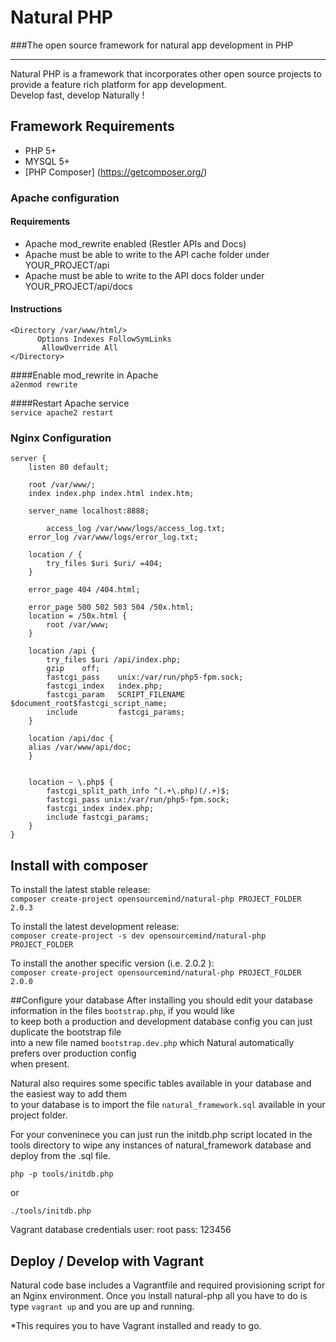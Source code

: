 # Natural PHP
###The open source framework for natural app development in PHP
***
Natural PHP is a framework that incorporates other open source projects
to provide a feature rich platform for app development.  
Develop fast, develop Naturally !

## Framework Requirements
* PHP 5+
* MYSQL 5+
* [PHP Composer] (https://getcomposer.org/)

### Apache configuration
#### Requirements
* Apache mod_rewrite enabled (Restler APIs and Docs)
* Apache must be able to write to the API cache folder under YOUR_PROJECT/api
* Apache must be able to write to the API docs folder under YOUR_PROJECT/api/docs
#### Instructions
``` 
<Directory /var/www/html/>
      Options Indexes FollowSymLinks
       AllowOverride All
</Directory>
```

####Enable mod_rewrite in Apache  
`a2enmod rewrite`  

####Restart Apache service  
`service apache2 restart`

### Nginx Configuration

```
server {
	listen 80 default;
 
	root /var/www/;
	index index.php index.html index.htm;
 
	server_name localhost:8888;

        access_log /var/www/logs/access_log.txt;
	error_log /var/www/logs/error_log.txt;

	location / {
		try_files $uri $uri/ =404;
	}
 
	error_page 404 /404.html;
 
	error_page 500 502 503 504 /50x.html;
	location = /50x.html {
		root /var/www;
	}
 
    location /api {
        try_files $uri /api/index.php;
        gzip    off;
        fastcgi_pass    unix:/var/run/php5-fpm.sock;
        fastcgi_index   index.php;
        fastcgi_param   SCRIPT_FILENAME  $document_root$fastcgi_script_name;
        include         fastcgi_params;
    }
 
    location /api/doc {
	alias /var/www/api/doc;
    }


	location ~ \.php$ {
		fastcgi_split_path_info ^(.+\.php)(/.+)$;
		fastcgi_pass unix:/var/run/php5-fpm.sock;
		fastcgi_index index.php;
		include fastcgi_params;
	}
}

```

## Install with composer
To install the latest stable release:  
`composer create-project opensourcemind/natural-php PROJECT_FOLDER 2.0.3`

To install the latest development release:  
`composer create-project -s dev opensourcemind/natural-php PROJECT_FOLDER`

To install the another specific version (i.e. 2.0.2 ):  
`composer create-project opensourcemind/natural-php PROJECT_FOLDER 2.0.0`

##Configure your database
After installing you should edit your database information in the files `bootstrap.php`, if you would like  
to keep both a production and development database config you can just duplicate the bootstrap file  
into a new file named `bootstrap.dev.php` which Natural automatically prefers over production config  
when present.  

Natural also requires some specific tables available in your database and the easiest way to add them  
to your database is to import the file `natural_framework.sql` available in your project folder.

For your conveninece you can just run the initdb.php script located in the tools directory to wipe
any instances of natural_framework database and deploy from the .sql file.

```
php -p tools/initdb.php
```
or
```
./tools/initdb.php
```

Vagrant database credentials
user: root
pass: 123456


## Deploy / Develop with Vagrant
Natural code base includes a Vagrantfile and required provisioning script for an Nginx
environment. Once you install natural-php all you have to do is type `vagrant up`
and you are up and running.

*This requires you to have Vagrant installed and ready to go.